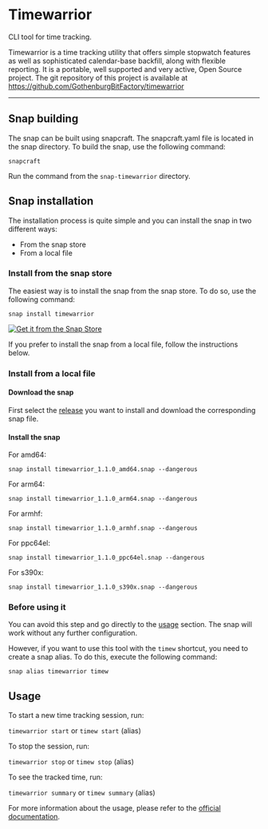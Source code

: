 # Timewarrior

CLI tool for time tracking.

Timewarrior is a time tracking utility that offers simple stopwatch features as well as sophisticated calendar-base backfill, along with flexible reporting. It is a portable, well supported and very active, Open Source project.
The git repository of this project is available at https://github.com/GothenburgBitFactory/timewarrior

***

## Snap building
The snap can be built using snapcraft. The snapcraft.yaml file is located in the snap directory. To build the snap, use the following command:

`snapcraft`

Run the command from the `snap-timewarrior` directory.

## Snap installation
The installation process is quite simple and you can install the snap in two different ways:
- From the snap store
- From a local file

### Install from the snap store

The easiest way is to install the snap from the snap store. To do so, use the following command:

`snap install timewarrior`

[![Get it from the Snap Store](https://snapcraft.io/static/images/badges/en/snap-store-white.svg)](https://snapcraft.io/timewarrior)


If you prefer to install the snap from a local file, follow the instructions below.

### Install from a local file

#### Download the snap

First select the [release](https://github.com/drcoccodrillus/snap-timewarrior/releases/) you want to install and download the corresponding snap file.

#### Install the snap

For amd64:

`snap install timewarrior_1.1.0_amd64.snap --dangerous`

For arm64:

`snap install timewarrior_1.1.0_arm64.snap --dangerous`

For armhf:

`snap install timewarrior_1.1.0_armhf.snap --dangerous`

For ppc64el:

`snap install timewarrior_1.1.0_ppc64el.snap --dangerous`

For s390x:

`snap install timewarrior_1.1.0_s390x.snap --dangerous`

### Before using it

You can avoid this step and go directly to the [usage](#usage) section. The snap will work without any further configuration.

However, if you want to use this tool with the `timew` shortcut, you need to create a snap alias. To do this, execute the following command:

`snap alias timewarrior timew`

## Usage

To start a new time tracking session, run:

`timewarrior start` or `timew start` (alias)

To stop the session, run:

`timewarrior stop` or `timew stop` (alias)

To see the tracked time, run:

`timewarrior summary` or `timew summary` (alias)

For more information about the usage, please refer to the [official documentation](https://timewarrior.net/docs/).
